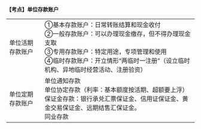 **【考点】单位存款账户**

| | |
|-|-|
|单位活期存款账户<br>|①基本存款账户：日常转账结算和现金收付<br>②一般存款账户：可以办理现金缴存，但不得办理现金支取<br>③专用存款账户：特定用途，专项管理和使用<br>④临时存款账户：开立情形“两临时一注册”（设立临时机构、异地临时经营活动、注册验资）<br>|
|单位定期存款账户<br>|单位通知存款<br>单位协定存款（利率：基本额度按活期、超额要上浮）<br>保证金存款：银行承兑汇票保证金、信用证保证金、黄金交易保证金、远期结售汇保证金。<br>同业存款<br>|
